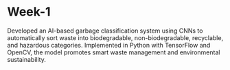 # Week-1
Developed an AI-based garbage classification system using CNNs to automatically sort waste into biodegradable, non-biodegradable, recyclable, and hazardous categories. Implemented in Python with TensorFlow and OpenCV, the model promotes smart waste management and environmental sustainability.
